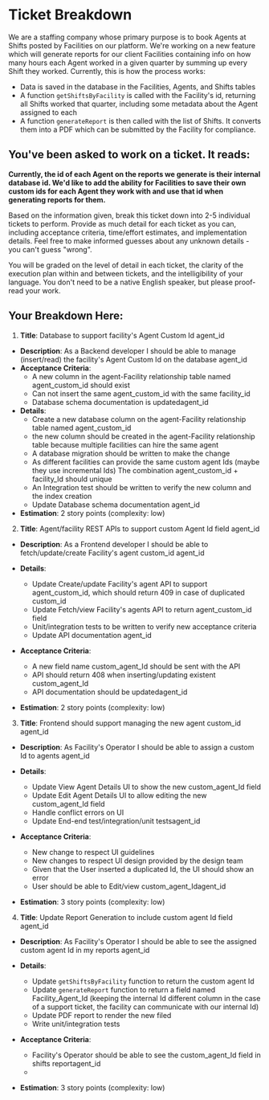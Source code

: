 # Ticket Breakdown
We are a staffing company whose primary purpose is to book Agents at Shifts posted by Facilities on our platform. We're working on a new feature which will generate reports for our client Facilities containing info on how many hours each Agent worked in a given quarter by summing up every Shift they worked. Currently, this is how the process works:

- Data is saved in the database in the Facilities, Agents, and Shifts tables
- A function `getShiftsByFacility` is called with the Facility's id, returning all Shifts worked that quarter, including some metadata about the Agent assigned to each
- A function `generateReport` is then called with the list of Shifts. It converts them into a PDF which can be submitted by the Facility for compliance.

## You've been asked to work on a ticket. It reads:

**Currently, the id of each Agent on the reports we generate is their internal database id. We'd like to add the ability for Facilities to save their own custom ids for each Agent they work with and use that id when generating reports for them.**


Based on the information given, break this ticket down into 2-5 individual tickets to perform. Provide as much detail for each ticket as you can, including acceptance criteria, time/effort estimates, and implementation details. Feel free to make informed guesses about any unknown details - you can't guess "wrong".


You will be graded on the level of detail in each ticket, the clarity of the execution plan within and between tickets, and the intelligibility of your language. You don't need to be a native English speaker, but please proof-read your work.
## Your Breakdown Here:
1. **Title**: Database to support facility's Agent Custom Id agent_id
- **Description**: As a Backend developer I should be able to manage (insert/read) the facility's Agent Custom Id on the database agent_id
- **Acceptance Criteria**: 
  - A new column in the agent-Facility relationship table named agent_custom_id should exist
  - Can not insert the same agent_custom_id with the same facility_id
  - Database schema documentation is updatedagent_id
- **Details**: 
   - Create a new database column on the agent-Facility relationship table named agent_custom_id
   - the new column should be created in the agent-Facility relationship table because multiple facilities can hire the same agent
   - A database migration should be written to make the change
   - As different facilities can provide the same custom agent Ids (maybe they use incremental Ids) The combination agent_custom_id + facility_Id should unique
   - An Integration test should be written to verify the new column and the index creation
   - Update Database schema documentation agent_id
- **Estimation**: 2 story points (complexity: low)


2. **Title**: Agent/facility REST APIs to support custom Agent Id field agent_id
- **Description**: As a Frontend developer I should be able to fetch/update/create Facility's agent custom_id agent_id
- **Details**: 
   - Update Create/update Facility's agent API to support agent_custom_id, which should return 409 in case of duplicated custom_id
   - Update Fetch/view Facility's agents API to return agent_custom_id field
   - Unit/integration tests to be written to verify new acceptance criteria
   - Update API documentation agent_id

- **Acceptance Criteria**:
   - A new field name custom_agent_Id should be sent with the API
   - API should return 408 when inserting/updating existent custom_agent_Id
   - API documentation should be updatedagent_id

- **Estimation**: 2 story points (complexity: low)

3. **Title**: Frontend should support managing the new agent custom_id  agent_id
- **Description**: As Facility's Operator I should be able to assign a custom Id to agents agent_id
- **Details**: 
   - Update View Agent Details UI to show the new custom_agent_Id field
   - Update Edit Agent Details UI to allow editing the new custom_agent_Id field
   - Handle conflict errors on UI
   - Update End-end test/integration/unit testsagent_id
   
- **Acceptance Criteria**:
   - New change to respect UI guidelines 
   - New changes to respect UI design provided by the design team
   - Given that the User inserted a duplicated Id, the UI should show an error 
   - User should be able to Edit/view custom_agent_Idagent_id

- **Estimation**: 3 story points (complexity: low)


4. **Title**: Update Report Generation to include custom agent Id field agent_id
- **Description**: As Facility's Operator I should be able to see the assigned custom agent Id in my reports  agent_id
- **Details**: 
   - Update `getShiftsByFacility` function to return the custom agent Id
   - Update `generateReport` function to return a field named Facility_Agent_Id (keeping the internal Id different column in the case of a support ticket, the facility can communicate with our internal Id)
   - Update PDF report to render the new filed
   - Write unit/integration tests
   
- **Acceptance Criteria**:
   - Facility's Operator should be able to see the custom_agent_Id field in shifts reportagent_id
   - 
- **Estimation**: 3 story points (complexity: low)
